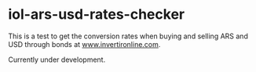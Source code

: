 # iol-ars-usd-rates-checker

This is a test to get the conversion rates when buying and selling ARS and USD through bonds at www.invertironline.com.

Currently under development.
